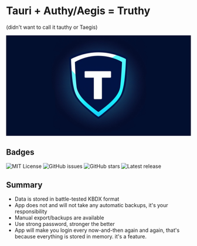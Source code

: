 # Tauri + Authy/Aegis = Truthy

(didn't want to call it tauthy or Taegis)

![Logo](banner.jpg)

## Badges

![MIT License](https://img.shields.io/github/license/fosslife/truthy.svg)
![GitHub issues](https://badgen.net/github/issues/fosslife/truthy) ![GitHub stars](https://badgen.net/github/stars/fosslife/truthy)
![Latest release](https://badgen.net/github/release/fosslife/truthy)

## Summary

- Data is stored in battle-tested KBDX format
- App does not and will not take any automatic backups, it's your responsibility
- Manual export/backups are available
- Use strong password, stronger the better
- App will make you login every now-and-then again and again, that's because everything is stored in memory. it's a feature.
